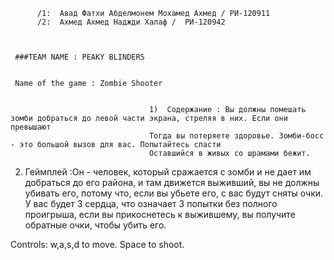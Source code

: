           /1:  Авад Фатхи Абделмонем Мохамед Ахмед / РИ-120911
          /2:  Ахмед Ахмед Наджди Халаф /  РИ-120942



     ###TEAM NAME : PEAKY BLINDERS                        


     Name of the game : Zombie Shooter


                                   1)  Содержание : Вы должны помешать зомби добраться до левой части экрана, стреляя в них. Если они превышают 
                                   Тогда вы потеряете здоровье. Зомби-босс - это большой вызов для вас. Попытайтесь спасти
                                   Оставшийся в живых со шрамами бежит.



2) Геймплей :Он - человек, который сражается с зомби и не дает им добраться до его района, и там движется выживший, вы не должны убивать его, потому что, если вы убьете его, с вас будут сняты очки. У вас будет 3 сердца, что означает 3 попытки без полного проигрыша, если вы прикоснетесь к выжившему, вы получите обратные очки, чтобы убить его.



Controls:
w,a,s,d to move.
Space to shoot.

